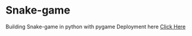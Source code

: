 # Snake-game

Building Snake-game in python with pygame
Deployment here [Click Here](https://yuvysingh.itch.io/snake)
